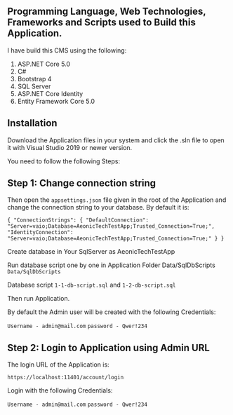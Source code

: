 ## Programming Language, Web Technologies, Frameworks and Scripts used to Build this Application.

I have build this CMS using the following:

1. ASP.NET Core 5.0
2. C#
3. Bootstrap 4
4. SQL Server
5. ASP.NET Core Identity
6. Entity Framework Core 5.0

## Installation

Download the Application files in your system and click the .sln file to open it with Visual Studio 2019 or newer version. 

You need to follow the following Steps:

## Step 1: Change connection string

Then open the `appsettings.json` file given in the root of the Application and change the connection string to your database. By default it is:

`
{
  "ConnectionStrings": {
    "DefaultConnection": "Server=vaio;Database=AeonicTechTestApp;Trusted_Connection=True;",
    "IdentityConnection": "Server=vaio;Database=AeonicTechTestApp;Trusted_Connection=True;"
 }
}
`

Create database in Your SqlServer as AeonicTechTestApp

Run database script one by one in Application Folder Data/SqlDbScripts `Data/SqlDbScripts`

Database script `1-1-db-script.sql` and `1-2-db-script.sql`

Then run Application.

By default the Admin user will be created with the following Credentials:

`Username - admin@mail.com`
`password - Qwer!234`

## Step 2: Login to Application using Admin URL

The login URL of the Application is:

`https://localhost:11401/account/login`

Login with the following Credentials:

`Username - admin@mail.com`
`password - Qwer!234`
